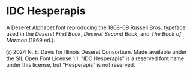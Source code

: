# IDC Hesperapis

A Deseret Alphabet font reproducing the 1868–69 Russell Bros. typeface used in the _Deseret First Book_, _Deseret Second Book_, and _The Book of Mormon_ (1869 ed.).

ⓒ 2024 N. E. Davis for Illinois Deseret Consortium.  Made available under the SIL Open Font License 1.1.  “IDC Hesperapis” is a reserved font name under this license, but “Hesperapis” is not reserved.
